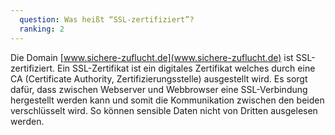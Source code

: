 ```yaml
---
  question: Was heißt “SSL-zertifiziert”?
  ranking: 2
---
```


Die Domain [www.sichere-zuflucht.de](www.sichere-zuflucht.de) ist SSL-zertifiziert. Ein SSL-Zertifikat ist ein digitales Zertifikat welches durch eine CA (Certificate Authority, Zertifizierungsstelle) ausgestellt wird. Es sorgt dafür, dass zwischen Webserver und Webbrowser eine SSL-Verbindung hergestellt werden kann und somit die Kommunikation zwischen den beiden verschlüsselt wird. So können sensible Daten nicht von Dritten ausgelesen werden.
